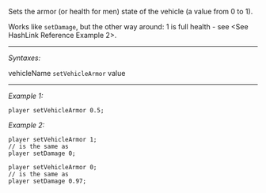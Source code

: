 Sets the armor (or health for men) state of the vehicle (a value from 0 to 1). 

Works like `setDamage`, but the other way around: 1 is full health - see <See HashLink Reference Example 2>.


---
*Syntaxes:*

vehicleName `setVehicleArmor` value

---
*Example 1:*

```sqf
player setVehicleArmor 0.5;
```

*Example 2:*

```sqf
player setVehicleArmor 1;
// is the same as
player setDamage 0;

player setVehicleArmor 0;
// is the same as
player setDamage 0.97;
```